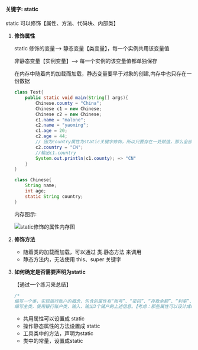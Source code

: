 #### 关键字: static

static 可以修饰【属性、方法、代码块、内部类】

1. **修饰属性**

   static 修饰的变量—> 静态变量【类变量】，每一个实例共用该变量值

   非静态变量【实例变量】—> 每一个实例的该变量值都单独保存

   在内存中随着内的加载而加载，静态变量要早于对象的创建,内存中也只存在一份数据

   ```java
   class Test{
       public static void main(String[] args){
           Chinese.county = "China";
           Chinese c1 = new Chinese;
           Chinese c2 = new Chinese;
           c1.name = "malone";
           c2.name = "yaoming";
           c1.age = 20;
           c2.age = 44;
           // 因为country属性为static关键字修饰，所以只要存在一处赋值，那么全部实例对象该属性都获得该值
           c2.country = "CN";
           //输出c1.country
           System.out.println(c1.county); => "CN"
       }
   }
   
   class Chinese{
       String name;
       int age;
       static String country;
   }
   ```

   内存图示:

   ![static修饰的属性内存图](F:\Projects\Java2018\notes\images\static修饰的属性内存图.PNG)

2. **修饰方法**

   * 随着类的加载而加载，可以通过 类.静态方法 来调用
   * 静态方法内，无法使用 this、super 关键字
   
3. **如何确定是否需要声明为static**

   【通过一个练习来总结】

   ```java
   /*
   编写一个类，实现银行账户的概念，包含的属性有“账号”、“密码”、“存款余额”、“利率”、“最小余额”，定义封装这些属性的方法。【账号要自动生成】
   编写主类，使用银行账户类，输入、输出3个储户的上述信息。【考虑：那些属性可以设计成static】
   ```

   *  共用属性可以设置成 static
   * 操作静态属性的方法设置成 static
   * 工具类中的方法，声明为static
   * 类中的常量，设置成static

